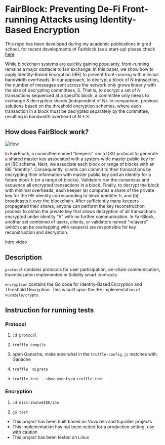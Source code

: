 # FairBlock: Preventing De-Fi Front-running Attacks using Identity-Based Encryption

This repo has been developed during my academic publications in grad school, for recent developments of Fairblock (as a start-up) please check [here](https://github.com/fairblock)

While blockchain systems are quickly gaining popularity, front-running remains a major obstacle to fair exchange. In this paper, we show how to apply Identity-Based Encryption (IBE) to prevent front-running with minimal bandwidth overheads. 
In our approach, to decrypt a block of N transaction, the number of messages sent across the network only grows linearly with the size of decrypting committees, S. That is, to decrypt a set of N transactions sequenced at a specific block, a committee only needs to exchange $S$ decryption shares (independent of N). In comparison, previous solutions based on the threshold encryption schemes, where each transaction in a block must be decrypted separately by the committee, resulting in bandwidth overhead of N * S.

## How does FairBlock work?
![flow](https://user-images.githubusercontent.com/34263018/148458698-80357c64-575e-44d9-892d-28ab77a2856a.png)

In FairBlock, a committee named "keepers" run a DKG protocol to generate a shared master key associated with a system-wide master public key for an IBE scheme.
Next, we associate each block or range of blocks with an IBE "identity". Consequently, clients can commit to their transactions by encrypting their information with master public key and an identity for a future block h (or a range of blocks). Validators run the consensus and sequence all encrypted transactions in a block. Finally, to decrypt the block with minimal overheads, each keeper (a) computes a share of the private key for the IBE identity corresponding to block identifer h, and (b) broadcasts it over the blockchain. 
After sufficiently many keepers propagated their shares, anyone can perform the key reconstruction process to obtain the private key
that allows decryption of all transactions encrypted under identity "h" with no further communication. In FairBlock, another set combined of users, clients, or validators named "relayers" (which can be overlapping with keepers) are responsible for key reconstruction and decryption.  


[Intro video](https://www.youtube.com/watch?v=LCCsw-aTdl0&list=PLXckXtNUcFBVc-ut9E74pGiDW-yEfnXX-&index=3)

## Description

`protocol` contains protocols for user participation, on-chain communication, Incentivization implemented in Solidity smart contracts

`encryption` contains the Go code for Identity-Based Encryption and Threshold Decryption. This is built upon the IBE implementation of `vuvuzela/crypto`.

## Instruction for running tests

### Protocol

1. `cd protocol`

2. `truffle compile`

3. open Ganache, make sure what in the `truffle-config.js` matches with Ganache

4. `truffle  migrate`

5. `truffle test --show-events` or `truffle test`

### Encryption

1. `cd distributedIBE/ibe`

2. `go test`

* This project has been built based on Vuvuzela and tcpaillier projects
* This implementation has not been vetted for a production setting, use with caution
* This project has been tested on Linux
